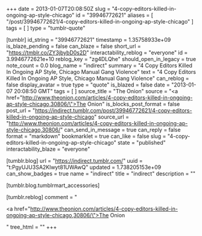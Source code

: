 +++
date = 2013-01-07T20:08:50Z
slug = "4-copy-editors-killed-in-ongoing-ap-style-chicago"
id = "39946772621"
aliases = [ "/post/39946772621/4-copy-editors-killed-in-ongoing-ap-style-chicago" ]
tags = [ ]
type = "tumblr-quote"

[tumblr]
id_string = "39946772621"
timestamp = 1.35758933e+09
is_blaze_pending = false
can_blaze = false
short_url = "https://tmblr.co/ZY3jbybD0s2D"
interactability_reblog = "everyone"
id = 3.9946772621e+10
reblog_key = "zg4DLQhe"
should_open_in_legacy = true
note_count = 0.0
blog_name = "indirect"
summary = "4 Copy Editors Killed In Ongoing AP Style, Chicago Manual Gang Violence"
text = "4 Copy Editors Killed In Ongoing AP Style, Chicago Manual Gang Violence"
can_reblog = false
display_avatar = true
type = "quote"
is_blazed = false
date = "2013-01-07 20:08:50 GMT"
tags = [ ]
source_title = "The Onion"
source = "<a href=\"http://www.theonion.com/articles/4-copy-editors-killed-in-ongoing-ap-style-chicago,30806/\">The Onion</a>"
is_blocks_post_format = false
post_url = "https://indirect.tumblr.com/post/39946772621/4-copy-editors-killed-in-ongoing-ap-style-chicago"
source_url = "http://www.theonion.com/articles/4-copy-editors-killed-in-ongoing-ap-style-chicago,30806/"
can_send_in_message = true
can_reply = false
format = "markdown"
bookmarklet = true
can_like = false
slug = "4-copy-editors-killed-in-ongoing-ap-style-chicago"
state = "published"
interactability_blaze = "everyone"

[tumblr.blog]
url = "https://indirect.tumblr.com/"
uuid = "t:PgyUJU3SA2Klwyt81UWAwQ"
updated = 1.738205153e+09
can_show_badges = true
name = "indirect"
title = "indirect"
description = ""

[tumblr.blog.tumblrmart_accessories]

[tumblr.reblog]
comment = "<p><a href=\"http://www.theonion.com/articles/4-copy-editors-killed-in-ongoing-ap-style-chicago,30806/\">The Onion</a></p>"
tree_html = ""
+++
